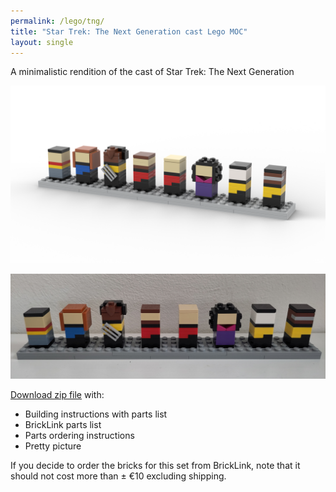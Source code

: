 ```yaml
---
permalink: /lego/tng/
title: "Star Trek: The Next Generation cast Lego MOC"
layout: single
---
```

A minimalistic rendition of the cast of Star Trek: The Next Generation

![render](/images/lego/tng/render.png)

![photo](/images/lego/tng/photo.jpg)

[Download zip file](https://www.dropbox.com/scl/fi/jfyd7cb72m4rahvyj1coh/lego-tng-cast.zip?rlkey=ohbi6t612fv48gagnuf15phzq&dl=1) with:

- Building instructions with parts list
- BrickLink parts list
- Parts ordering instructions
- Pretty picture

If you decide to order the bricks for this set from BrickLink, note that it should not cost more than ± €10 excluding shipping.
